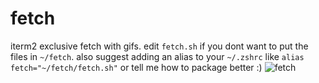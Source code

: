 # fetch
iterm2 exclusive fetch with gifs.
edit `fetch.sh` if you dont want to put the files in `~/fetch`.
also suggest adding an alias to your `~/.zshrc` like `alias fetch="~/fetch/fetch.sh"` or tell me how to package better :)
![fetch](https://user-images.githubusercontent.com/90871823/155433568-e63c46d8-67dc-4d42-ac25-c0341d6c55da.gif)
